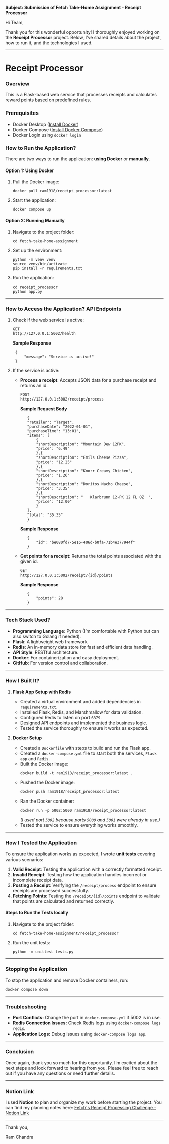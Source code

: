 **Subject: Submission of Fetch Take-Home Assignment - Receipt Processor**

Hi Team,

Thank you for this wonderful opportunity! I thoroughly enjoyed working on the **Receipt Processor** project. Below, I’ve shared details about the project, how to run it, and the technologies I used.

---

# Receipt Processor

### Overview
This is a Flask-based web service that processes receipts and calculates reward points based on predefined rules.

### Prerequisites
- Docker Desktop ([Install Docker](https://docs.docker.com/get-docker/))
- Docker Compose ([Install Docker Compose](https://docs.docker.com/compose/install/))
- Docker Login using `docker login`

### **How to Run the Application?**
There are two ways to run the application: **using Docker** or **manually**.

#### **Option 1: Using Docker**
1. Pull the Docker image:
   ```
   docker pull ram1918/receipt_processor:latest
   ```  
2. Start the application:
   ```
   docker compose up
   ```

#### **Option 2: Running Manually**
1. Navigate to the project folder: 
   ```
   cd fetch-take-home-assignment
   ```
2. Set up the environment:
   ```
   python -m venv venv
   source venv/bin/activate
   pip install -r requirements.txt
   ```
3. Run the application:
   ```
   cd receipt_processor
   python app.py
   ```

---

### **How to Access the Application? API Endpoints**
1. Check if the web service is active:
   ```
   GET 
   http://127.0.0.1:5002/health
   ```
   **Sample Response**
   ```
    {
        "message": "Service is active!"
    }
   ```
2. If the service is active:  
   - **Process a receipt**: Accepts JSON data for a purchase receipt and returns an id.
     ```
     POST 
     http://127.0.0.1:5002/receipt/process
     ```

     **Sample Request Body**
     ```
        {
        "retailer": "Target",
        "purchaseDate": "2022-01-01",
        "purchaseTime": "13:01",
        "items": [
            {
            "shortDescription": "Mountain Dew 12PK",
            "price": "6.49"
            },{
            "shortDescription": "Emils Cheese Pizza",
            "price": "12.25"
            },{
            "shortDescription": "Knorr Creamy Chicken",
            "price": "1.26"
            },{
            "shortDescription": "Doritos Nacho Cheese",
            "price": "3.35"
            },{
            "shortDescription": "   Klarbrunn 12-PK 12 FL OZ  ",
            "price": "12.00"
            }
        ],
        "total": "35.35"
        }
     ```

     **Sample Response**
     ```
        {
            "id": "be080fd7-5e16-406d-b0fa-71b4e377944f"
        }
     ```

   - **Get points for a receipt**: Returns the total points associated with the given id.
     ```
     GET 
     http://127.0.0.1:5002/receipt/{id}/points
     ```
     **Sample Response**
     ```
        {
            "points": 28
        }
     ```

---

### **Tech Stack Used?**
- **Programming Language**: Python (I’m comfortable with Python but can also switch to Golang if needed).
- **Flask**: A lightweight web framework
- **Redis**: An in-memory data store for fast and efficient data handling.
- **API Style**: RESTful architecture.
- **Docker**: For containerization and easy deployment.
- **GitHub**: For version control and collaboration.

---

### **How I Built It?**
1. **Flask App Setup with Redis**
   - Created a virtual environment and added dependencies in `requirements.txt`.
   - Installed Flask, Redis, and Marshmallow for data validation.
   - Configured Redis to listen on port `6379`.
   - Designed API endpoints and implemented the business logic.
   - Tested the service thoroughly to ensure it works as expected.

2. **Docker Setup**
   - Created a `Dockerfile` with steps to build and run the Flask app.
   - Created a `docker-compose.yml` file to start both the services, `Flask app` and `Redis`.
   - Built the Docker image:
     ```
     docker build -t ram1918/receipt_processor:latest .
     ```
   - Pushed the Docker image:
     ```
     docker push ram1918/receipt_processor:latest
     ```
   - Ran the Docker container:
     ```
     docker run -p 5002:5000 ram1918/receipt_processor:latest
     ```
     *(I used port `5002` because ports `5000` and `5001` were already in use.)*
   - Tested the service to ensure everything works smoothly.

---

### **How I Tested the Application**  
To ensure the application works as expected, I wrote **unit tests** covering various scenarios:  
1. **Valid Receipt**: Testing the application with a correctly formatted receipt.  
2. **Invalid Receipt**: Testing how the application handles incorrect or incomplete receipt data.  
3. **Posting a Receipt**: Verifying the `/receipt/process` endpoint to ensure receipts are processed successfully.  
4. **Fetching Points**: Testing the `/receipt/{id}/points` endpoint to validate that points are calculated and returned correctly.  

#### **Steps to Run the Tests locally**
1. Navigate to the project folder:
   ```
   cd fetch-take-home-assignment/receipt_processor
   ```
2. Run the unit tests:
   ```
   python -m unittest tests.py
   ```

---

### **Stopping the Application**
To stop the application and remove Docker containers, run:  
```
docker compose down
```

---

### **Troubleshooting**
- **Port Conflicts:** Change the port in `docker-compose.yml` if 5002 is in use.
- **Redis Connection Issues:** Check Redis logs using `docker-compose logs redis`.
- **Application Logs:** Debug issues using `docker-compose logs app`.

---

### **Conclusion**
Once again, thank you so much for this opportunity. I’m excited about the next steps and look forward to hearing from you. Please feel free to reach out if you have any questions or need further details.

---

### **Notion Link**
I used **Notion** to plan and organize my work before starting the project. You can find my planning notes here:
[Fetch's Receipt Processing Challenge - Notion Link](https://wild-sombrero-867.notion.site/Fetch-s-Receipt-Processing-Challenge-188c3d96afe58035b62ae428f6102369)

---

Thank you,

Ram Chandra